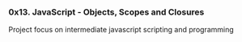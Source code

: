 ### 0x13. JavaScript - Objects, Scopes and Closures
Project focus on intermediate javascript scripting and programming